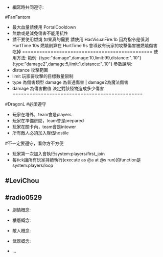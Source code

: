 - 編寫時共同遵守:

#FanFantom
- 最大血量請使用 PortalCooldown
- 無敵或是減免傷害不能用抗性
- 請不要使用燃燒
如果真的需要 請使用 HasVisualFire:1b
因為指令是偵測HurtTime 10s
燃燒則算在 HurtTime 9s
會導致有玩家的攻擊傷害被燃燒傷害吃掉
==============================================
使用方法:
範例:
       {type:"damage",damage:10,limit:99,distance:"..10"}
       {type:"damage2",damage:5,limit:1,distance:"..10"}
參數說明:
 - distance 攻擊範圍
 - limit 玩家要攻擊的目標數量限制
 - type 為傷害類型  damage 為普通傷害 | damage2為魔法傷害
 - damage 為傷害數值 決定對該怪物造成多少傷害
==============================================

#DragonL
#必須遵守
- 玩家在塔外，team會是players
- 玩家在準備房間，team會是prepared
- 玩家在關卡內，team會是intower
- 所有敵人必須加入隊伍hostile

#不一定要遵守，看你方不方便
- 玩家第一次加入會執行system:players/first_join
- 每tick讓所有玩家持續執行(execute as @a at @s run)的function是system:players/loop

#LeviChou
-

#radio0529
-

- 劇情概念:

- 樓層概念:

- 敵人概念:

- 武器概念:

- ...
